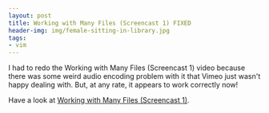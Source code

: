 ```yaml
---
layout: post
title: Working with Many Files (Screencast 1) FIXED
header-img: img/female-sitting-in-library.jpg
tags:
- vim
---
```

I had to redo the Working with Many Files (Screencast 1) video because there was some weird audio encoding problem with it that Vimeo just wasn't happy dealing with. But, at any rate, it appears to work correctly now!

Have a look at [Working with Many Files (Screencast 1)](http://vimeo.com/6306508).
